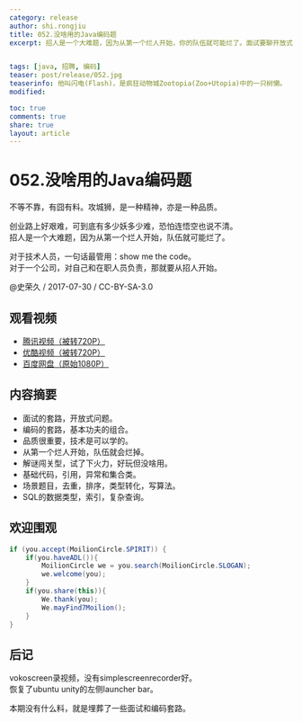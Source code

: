 ```yaml
---
category: release
author: shi.rongjiu
title: 052.没啥用的Java编码题
excerpt: 招人是一个大难题，因为从第一个烂人开始，你的队伍就可能烂了。面试要聊开放式问题，编码注重看基本功和细节。


tags: [java, 招聘, 编码]
teaser: post/release/052.jpg
teaserinfo: 他叫闪电(Flash)，是疯狂动物城Zootopia(Zoo+Utopia)中的一只树懒。
modified: 

toc: true
comments: true
share: true
layout: article
---
```


# 052.没啥用的Java编码题

不等不靠，有囧有料。攻城狮，是一种精神，亦是一种品质。  

创业路上好艰难，可到底有多少妖多少难，恐怕连悟空也说不清。  
招人是一个大难题，因为从第一个烂人开始，队伍就可能烂了。

对于技术人员，一句话最管用：show me the code。  
对于一个公司，对自己和在职人员负责，那就要从招人开始。

@史荣久 / 2017-07-30 / CC-BY-SA-3.0  

## 观看视频

  * [腾讯视频（被转720P）](http://v.qq.com/x/page/c0531gh1pzk.html)
  * [优酷视频（被转720P）](http://v.youku.com/v_show/id_XMjkzNTYwOTY0OA==.html)
  * [百度网盘（原始1080P）](http://pan.baidu.com/s/1pKGod9x)

## 内容摘要 

  * 面试的套路，开放式问题。
  * 编码的套路，基本功夫的组合。
  * 品质很重要，技术是可以学的。
  * 从第一个烂人开始，队伍就会烂掉。
  * 解谜闯关型，试了下火力，好玩但没啥用。
  * 基础代码，引用，异常和集合类。
  * 场景题目，去重，排序，类型转化，写算法。
  * SQL的数据类型，索引，复杂查询。


## 欢迎围观

``` java
if (you.accept(MoilionCircle.SPIRIT)) {
    if(you.haveADL()){
        MoilionCircle we = you.search(MoilionCircle.SLOGAN);
        we.welcome(you);
    }
    if(you.share(this)){
        We.thank(you);
        We.mayFind7Moilion();
    }
}
```

## 后记

vokoscreen录视频，没有simplescreenrecorder好。  
恢复了ubuntu unity的左侧launcher bar。

本期没有什么料，就是埋葬了一些面试和编码套路。